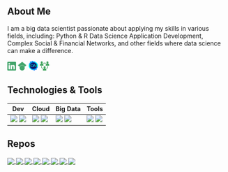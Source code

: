 <!--  [![Header](https://raw.githubusercontent.com/Dorsa-Arezooji/Dorsa-Arezooji/master/header.gif "Go to website")](https://dorsa-arezooji.github.io/)
-->
## About Me

I am a big data scientist passionate about applying my skills in various fields, including: 
Python & R Data Science Application Development, Complex Social & Financial Networks, and other fields where data science can make a difference.

<!-- * You can find me on [![](https://i.stack.imgur.com/gVE0j.png)](https://www.linkedin.com/in/dorsa-arezooji/) or check out my [website](https://dorsa-arezooji.github.io/)! 

* I try to share anything I might find useful such as tutorials, papers, apps, tips and advice, my experiences, and more in my [blog](https://Dorsa-Arezooji.github.io/Blog). -->

[<img height="20" width="20" src="https://raw.githubusercontent.com/Dorsa-Arezooji/Dorsa-Arezooji/master/linkedin(1).svg" />](https://www.linkedin.com/in/dorsa-arezooji/ ' LinkedIn ')
[<img height="20" width="20" src="https://raw.githubusercontent.com/Dorsa-Arezooji/Dorsa-Arezooji/master/googlescholar(1).svg" />](https://scholar.google.com/citations?user=OJz1WroAAAAJ&hl=en&oi=ao ' Google Scholar ') 
[<img height="23" width="23" src="https://raw.githubusercontent.com/Dorsa-Arezooji/Dorsa-Arezooji/master/DA.png" />](https://dorsa-arezooji.github.io/ ' Personal Website ') 
[<img height="21" width="21" src="https://raw.githubusercontent.com/Dorsa-Arezooji/Dorsa-Arezooji/master/output-onlinepngtools(1).png" />](https://ccnsd.ir/ ' Center for Complex Systems & Social Data science (CCNSD) ')


## Technologies & Tools

| Dev | Cloud | Big Data | Tools |
| --- | --- | --- | --- |
|![](https://img.shields.io/badge/Python-informational?style=flat&logo=python&logoColor=02fc6e&color=1a3f2d) ![](https://img.shields.io/badge/R-informational?style=flat&logo=R&logoColor=02fc6e&color=1a3f2d) | ![](https://img.shields.io/badge/AWS-informational?style=flat&logo=amazon-aws&logoColor=02fc6e&color=1a3f2d) ![](https://img.shields.io/badge/GCP-informational?style=flat&logo=google-cloud&logoColor=02fc6e&color=1a3f2d) | ![](https://img.shields.io/badge/Hadoop-informational?style=flat&logo=Hadoop&logoColor=02fc6e&color=1a3f2d) ![](https://img.shields.io/badge/PySpark-informational?style=flat&logo=Apache-Spark&logoColor=02fc6e&color=1a3f2d) | ![](https://img.shields.io/badge/Docker-informational?style=flat&logo=docker&logoColor=02fc6e&color=1a3f2d) ![](https://img.shields.io/badge/Kubernetes-informational?style=flat&logo=kubernetes&logoColor=02fc6e&color=1a3f2d) |
<!--
|![](https://img.shields.io/badge/Code-Python-informational?style=flat&logo=python&logoColor=white&color=2bbc8a) | 


|![](https://img.shields.io/badge/Code-Python-informational?style=flat&logo=python&logoColor=white&color=2bbc8a) ![](https://img.shields.io/badge/Code-R-informational?style=flat&logo=R&logoColor=white&color=2bbc8a) ![](https://img.shields.io/badge/Code-Matlab-informational?style=flat&logo=mathworks&logoColor=white&color=2bbc8a) ![](https://img.shields.io/badge/Code-HTML-informational?style=flat&logo=HTML5&logoColor=white&color=2bbc8a) | ![](https://img.shields.io/badge/Cloud-AWS-informational?style=flat&logo=amazon-aws&logoColor=white&color=2bbc8a) ![](https://img.shields.io/badge/Cloud-GCP-informational?style=flat&logo=google-cloud&logoColor=white&color=2bbc8a) | ![](https://img.shields.io/badge/DB-Cassandra-informational?style=flat&logo=apache-cassandra&logoColor=white&color=2bbc8a) ![](https://img.shields.io/badge/DB-MySQL-informational?style=flat&logo=MySQL&logoColor=white&color=2bbc8a) ![](https://img.shields.io/badge/DB-MongoDB-informational?style=flat&logo=mongoDB&logoColor=white&color=2bbc8a) | ![](https://img.shields.io/badge/Big_Data-Hadoop-informational?style=flat&logo=Hadoop&logoColor=white&color=2bbc8a) ![](https://img.shields.io/badge/Big_Data-PySpark-informational?style=flat&logo=Apache-Spark&logoColor=white&color=2bbc8a) | ![](https://img.shields.io/badge/Tools-Docker-informational?style=flat&logo=docker&logoColor=white&color=2bbc8a) ![](https://img.shields.io/badge/Tools-Kubernetes-informational?style=flat&logo=kubernetes&logoColor=white&color=2bbc8a) | ![](https://img.shields.io/badge/Viz-Tableau-informational?style=flat&logo=Tableau&logoColor=white&color=2bbc8a) ![](https://img.shields.io/badge/OS-Linux-informational?style=flat&logo=linux&logoColor=white&color=2bbc8a) | 

[![Top Langs](https://github-readme-stats.vercel.app/api/top-langs/?username=Dorsa-Arezooji&layout=compact&title_color=04fc95&text_color=90e1df&icon_color=04fc95&bg_color=121112)](https://github.com/Dorsa-Arezooji)
-->
## Repos

<!--
<a href="https://github.com/Dorsa-Arezooji/Dorsa-Arezooji">
  <img align="center" src="https://github-readme-stats.vercel.app/api/top-langs/?username=Dorsa-Arezooji&hide=java,html&theme=material-palenight&show_icons=true" />
</a>
<a href="https://github.com/Dorsa-Arezooji/Dorsa-Arezooji">
  <img align="center" src="https://github-readme-stats.vercel.app/api?username=Dorsa-Arezooji&show_icons=true&line_height=27&count_private=true&theme=material-palenight&show_icons=true" alt="Dorsa's GitHub Stats" />
</a>
-->

<a href="https://github.com/Dorsa-Arezooji/PortoDash">
  <img align="center" src="https://github-readme-stats.vercel.app/api/pin/?username=Dorsa-Arezooji&repo=PortoDash&title_color=04fc95&text_color=90e1df&icon_color=04fc95&bg_color=071611&show_icons=true" />
</a>

<a href="https://github.com/Dorsa-Arezooji/NetSent">
  <img align="center" src="https://github-readme-stats.vercel.app/api/pin/?username=Dorsa-Arezooji&repo=NetSent&title_color=04fc95&text_color=90e1df&icon_color=04fc95&bg_color=071611&show_icons=true" />
</a>

<a href="https://github.com/Dorsa-Arezooji/Forex-MCMC">
  <img align="center" src="https://github-readme-stats.vercel.app/api/pin/?username=Dorsa-Arezooji&repo=Forex-MCMC&title_color=04fc95&text_color=90e1df&icon_color=04fc95&bg_color=071611&show_icons=true" />
</a>

<a href="https://github.com/Dorsa-Arezooji/Ethereum-Analysis">
  <img align="center" src="https://github-readme-stats.vercel.app/api/pin/?username=Dorsa-Arezooji&repo=Ethereum-Analysis&title_color=04fc95&text_color=90e1df&icon_color=04fc95&bg_color=071611&show_icons=true" />
</a>  

<a href="https://github.com/Dorsa-Arezooji/Forex-Flask">
  <img align="center" src="https://github-readme-stats.vercel.app/api/pin/?username=Dorsa-Arezooji&repo=Forex-Flask&title_color=04fc95&text_color=90e1df&icon_color=04fc95&bg_color=071611&show_icons=true" />
</a>  

<a href="https://github.com/Dorsa-Arezooji/Retail-Analytics">
  <img align="center" src="https://github-readme-stats.vercel.app/api/pin/?username=Dorsa-Arezooji&repo=Retail-Analytics&title_color=04fc95&text_color=90e1df&icon_color=04fc95&bg_color=071611&show_icons=true" />
</a> 

<a href="https://github.com/Dorsa-Arezooji/Sick-Pigs">
  <img align="center" src="https://github-readme-stats.vercel.app/api/pin/?username=Dorsa-Arezooji&repo=Sick-Pigs&title_color=04fc95&text_color=90e1df&icon_color=04fc95&bg_color=071611&show_icons=true" />
</a> 

<a href="https://github.com/Dorsa-Arezooji/SplittR">
  <img align="center" src="https://github-readme-stats.vercel.app/api/pin/?username=Dorsa-Arezooji&repo=SplittR&title_color=04fc95&text_color=90e1df&icon_color=04fc95&bg_color=071611&show_icons=true" />
</a> 

<!-- Resources -->
<!-- Icons: https://simpleicons.org/ -->
<!-- GitHub Stats: https://github.com/anuraghazra/github-readme-stats -->
<!-- Emojis: https://emojipedia.org/emoji/ -->
<!-- HTML Emojis: https://www.fileformat.info/index.htm -->
<!-- Shields: https://shields.io/ -->
<!-- Awesome GitHub Profile README: https://github.com/abhisheknaiidu/awesome-github-profile-readme -->

<!--  
   * [Forex-MCMC](https://github.com/Dorsa-Arezooji/Forex-MCMC) `R` | `Bayesian Structural Time-Series` `Forecst` `MCMC`
   * [Ethereum-Analysis](https://github.com/Dorsa-Arezooji/Ethereum-Analysis) `Python` | `Big Data Processing` `Big Graphs`
   * [Retail-Analytics](https://github.com/Dorsa-Arezooji/Retail-Analytics) `Python` | `Machine Learning` `Prediction` `Bayesian Learning`
   * [Forex-Flask](https://github.com/Dorsa-Arezooji/Forex-Flask) `Python` | `REST API` `Live & Historical Quotes` `Trading Journal`
    
**Medical Data Analysis & Drug Development**
  
   * [Sick-Pigs](https://github.com/Dorsa-Arezooji/Sick-Pigs) `R` | `rstan` `MCMC` `Drug Dosing` `Bayesian Hierarchical Modeling`
   * [EEG-Fractal-Analysis](https://github.com/Dorsa-Arezooji/EEG-Fractal-Analysis) `Matlab` | `EEG Signal Processing` `Fractal Analysis`
   * [AutoDoc](https://github.com/Dorsa-Arezooji/AutoDoc) `owl` `swrl` | `Medical Informatics` `Ontology` `Inference`
-->


